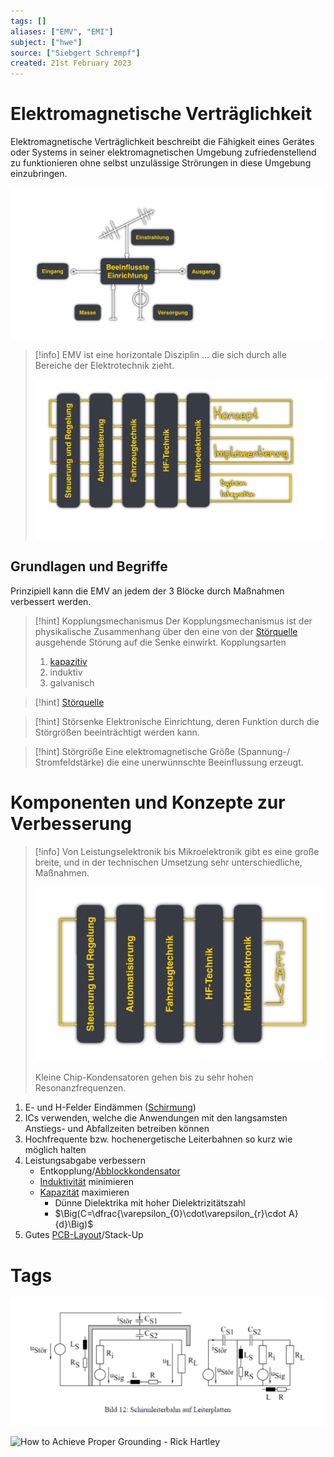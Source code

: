 ```yaml
---
tags: []
aliases: ["EMV", "EMI"]
subject: ["hwe"]
source: ["Siebgert Schrempf"]
created: 21st February 2023
---
```


# Elektromagnetische Verträglichkeit

Elektromagnetische Verträglichkeit beschreibt die Fähigkeit eines Gerätes oder Systems in seiner elektromagnetischen Umgebung zufriedenstellend zu funktionieren ohne selbst unzulässige Strörungen in diese Umgebung einzubringen.

![700](assets/EMV-einfluesse.png)

> [!info] EMV ist eine horizontale Disziplin
> ... die sich durch alle Bereiche der Elektrotechnik zieht.
> 
> ![600](assets/EMV-horiz.png)

## Grundlagen und Begriffe

Prinzipiell kann die EMV an jedem der 3 Blöcke durch Maßnahmen verbessert werden.

> [!hint] Kopplungsmechanismus
> Der Kopplungsmechanismus ist der physikalische Zusammenhang über den eine von der [Störquelle](Störquelle.md) ausgehende Störung auf die Senke einwirkt.
> Kopplungsarten
> 1. [kapazitiv](Kapazitive%20Kopplung.md)
> 2. induktiv
> 3. galvanisch

> [!hint] [Störquelle](Störquelle.md)

> [!hint] Störsenke
> Elektronische Einrichtung, deren Funktion durch die Störgrößen beeinträchtigt werden kann.

> [!hint] Störgröße
> Eine elektromagnetische Größe (Spannung-/ Stromfeldstärke) die eine unerwünnschte Beeinflussung erzeugt.


# Komponenten und Konzepte zur Verbesserung

> [!info] Von Leistungselektronik bis Mikroelektronik gibt es eine große breite, und in der technischen Umsetzung sehr unterschiedliche, Maßnahmen.
> 
> ![400](assets/EMV-horiz2.png)
> 
> Kleine Chip-Kondensatoren gehen bis zu sehr hohen Resonanzfrequenzen.

1. E- und H-Felder Eindämmen ([Schirmung](Schirmung.md))
2. ICs verwenden, welche die Anwendungen mit den langsamsten Anstiegs- und Abfallzeiten betreiben können
3. Hochfrequente bzw. hochenergetische Leiterbahnen so kurz wie möglich halten
4. Leistungsabgabe verbessern
	- Entkopplung/[Abblockkondensator](Abblockkondensator.md)
	- [Induktivität](Induktivitäten.md) minimieren
	- [Kapazität](Kapazität.md) maximieren
		- Dünne Dielektrika mit hoher Dielektrizitätszahl
		- $\Big(C=\dfrac{\varepsilon_{0}\cdot\varepsilon_{r}\cdot A}{d}\Big)$
5. Gutes [PCB-Layout](PCB-Layout.md)/Stack-Up

# Tags

![700](assets/SchirmLeiterbahn.png)

![How to Achieve Proper Grounding - Rick Hartley](https://www.youtube.com/watch?v=ySuUZEjARPY)